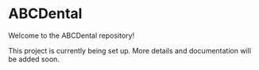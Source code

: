 # ABCDental

Welcome to the ABCDental repository!

This project is currently being set up. More details and documentation will be added soon.
